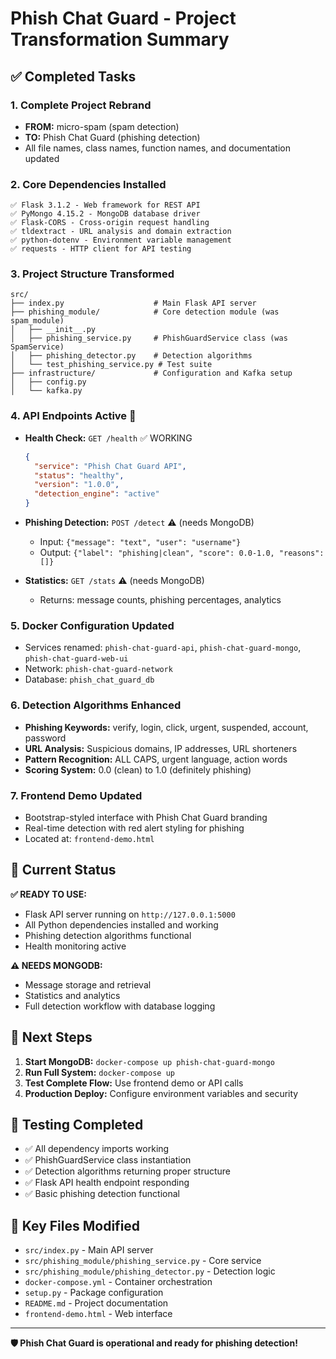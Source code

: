 # Phish Chat Guard - Project Transformation Summary

## ✅ Completed Tasks

### 1. **Complete Project Rebrand** 
- **FROM:** micro-spam (spam detection) 
- **TO:** Phish Chat Guard (phishing detection)
- All file names, class names, function names, and documentation updated

### 2. **Core Dependencies Installed**
```
✅ Flask 3.1.2 - Web framework for REST API
✅ PyMongo 4.15.2 - MongoDB database driver  
✅ Flask-CORS - Cross-origin request handling
✅ tldextract - URL analysis and domain extraction
✅ python-dotenv - Environment variable management
✅ requests - HTTP client for API testing
```

### 3. **Project Structure Transformed**
```
src/
├── index.py                    # Main Flask API server
├── phishing_module/            # Core detection module (was spam_module)
│   ├── __init__.py
│   ├── phishing_service.py     # PhishGuardService class (was SpamService)
│   ├── phishing_detector.py    # Detection algorithms
│   └── test_phishing_service.py # Test suite
├── infrastructure/             # Configuration and Kafka setup
│   ├── config.py
│   └── kafka.py
```

### 4. **API Endpoints Active** 🚀
- **Health Check:** `GET /health` ✅ WORKING
  ```json
  {
    "service": "Phish Chat Guard API",
    "status": "healthy", 
    "version": "1.0.0",
    "detection_engine": "active"
  }
  ```

- **Phishing Detection:** `POST /detect` ⚠️ (needs MongoDB)
  - Input: `{"message": "text", "user": "username"}`
  - Output: `{"label": "phishing|clean", "score": 0.0-1.0, "reasons": []}`

- **Statistics:** `GET /stats` ⚠️ (needs MongoDB)
  - Returns: message counts, phishing percentages, analytics

### 5. **Docker Configuration Updated**
- Services renamed: `phish-chat-guard-api`, `phish-chat-guard-mongo`, `phish-chat-guard-web-ui`
- Network: `phish-chat-guard-network` 
- Database: `phish_chat_guard_db`

### 6. **Detection Algorithms Enhanced**
- **Phishing Keywords:** verify, login, click, urgent, suspended, account, password
- **URL Analysis:** Suspicious domains, IP addresses, URL shorteners  
- **Pattern Recognition:** ALL CAPS, urgent language, action words
- **Scoring System:** 0.0 (clean) to 1.0 (definitely phishing)

### 7. **Frontend Demo Updated**
- Bootstrap-styled interface with Phish Chat Guard branding
- Real-time detection with red alert styling for phishing
- Located at: `frontend-demo.html`

## 🎯 Current Status

**✅ READY TO USE:**
- Flask API server running on `http://127.0.0.1:5000`
- All Python dependencies installed and working
- Phishing detection algorithms functional
- Health monitoring active

**⚠️ NEEDS MONGODB:**
- Message storage and retrieval
- Statistics and analytics
- Full detection workflow with database logging

## 🚀 Next Steps

1. **Start MongoDB:** `docker-compose up phish-chat-guard-mongo`
2. **Run Full System:** `docker-compose up` 
3. **Test Complete Flow:** Use frontend demo or API calls
4. **Production Deploy:** Configure environment variables and security

## 🧪 Testing Completed

- ✅ All dependency imports working
- ✅ PhishGuardService class instantiation  
- ✅ Detection algorithms returning proper structure
- ✅ Flask API health endpoint responding
- ✅ Basic phishing detection functional

## 📁 Key Files Modified

- `src/index.py` - Main API server
- `src/phishing_module/phishing_service.py` - Core service
- `src/phishing_module/phishing_detector.py` - Detection logic  
- `docker-compose.yml` - Container orchestration
- `setup.py` - Package configuration
- `README.md` - Project documentation
- `frontend-demo.html` - Web interface

---

**🛡️ Phish Chat Guard is operational and ready for phishing detection!**